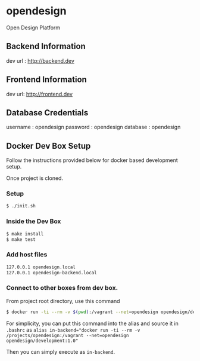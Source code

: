 # opendesign
Open Design Platform

## Backend Information
dev url : http://backend.dev

## Frontend Information
dev url: http://frontend.dev

## Database Credentials
username : opendesign
password : opendesign
database : opendesign

## Docker Dev Box Setup
Follow the instructions provided below for docker based development setup.

Once project is cloned.

### Setup
```bash
$ ./init.sh
```

### Inside the Dev Box
```bash
$ make install
$ make test
```

### Add host files
```bash
127.0.0.1 opendesign.local
127.0.0.1 opendesign-backend.local
```

### Connect to other boxes from dev box.

From project root directory, use this command
```bash
$ docker run -ti --rm -v $(pwd):/vagrant --net=opendesign opendesign/development:1.0
```

For simplicity, you can put this command into the alias and source it in ```.bashrc``` as
`alias in-backend="docker run -ti --rm -v /projects/opendesign:/vagrant --net=opendesign opendesign/development:1.0"`

Then you can simply execute as `in-backend`.

